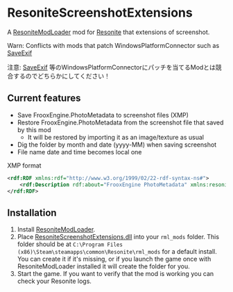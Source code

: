# ResoniteScreenshotExtensions

A [ResoniteModLoader](https://github.com/resonite-modding-group/ResoniteModLoader) mod for [Resonite](https://resonite.com/) that extensions of screenshot.

Warn: Conflicts with mods that patch WindowsPlatformConnector such as [SaveExif](https://github.com/rassi0429/SaveExif)

注意: [SaveExif](https://github.com/rassi0429/SaveExif) 等のWindowsPlatformConnectorにパッチを当てるModとは競合するのでどちらかにしてください！

## Current features
- Save FrooxEngine.PhotoMetadata to screenshot files (XMP)
- Restore FrooxEngine.PhotoMetadata from the screenshot file that saved by this mod
    - It will be restored by importing it as an image/texture as usual
- Dig the folder by month and date (yyyy-MM) when saving screenshot
- File name date and time becomes local one

XMP format
```xml
<rdf:RDF xmlns:rdf="http://www.w3.org/1999/02/22-rdf-syntax-ns#">
    <rdf:Description rdf:about="FrooxEngine PhotoMetadata" xmlns:resonite-ss-ext="http://ns.baru.dev/resonite-ss-ext/1.0/" resonite-ss-ext:PhotoMetadataJson="{&quot;VersionNumber&quot;:&quot;2024.3.1.1178&quot;,...}" />
</rdf:RDF>
```

## Installation
1. Install [ResoniteModLoader](https://github.com/resonite-modding-group/ResoniteModLoader).
2. Place [ResoniteScreenshotExtensions.dll](https://github.com/hantabaru1014/ResoniteScreenshotExtensions/releases/latest/download/ResoniteScreenshotExtensions.dll) into your `rml_mods` folder. This folder should be at `C:\Program Files (x86)\Steam\steamapps\common\Resonite\rml_mods` for a default install. You can create it if it's missing, or if you launch the game once with ResoniteModLoader installed it will create the folder for you.
3. Start the game. If you want to verify that the mod is working you can check your Resonite logs.

